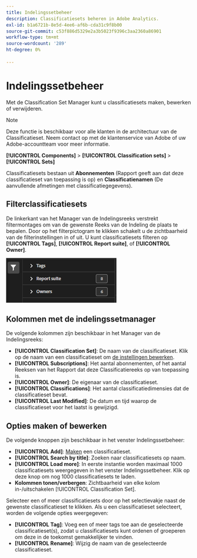 ```yaml
---
title: Indelingssetbeheer
description: Classificatiesets beheren in Adobe Analytics.
exl-id: b1a6721b-8e5d-4ee6-af6b-cda31c9f8b00
source-git-commit: c53f886d5329e2a3b5023f9396c3aa2360a86901
workflow-type: tm+mt
source-wordcount: '289'
ht-degree: 0%

---
```


# Indelingssetbeheer

Met de Classification Set Manager kunt u classificatiesets maken, bewerken of verwijderen.

>[!NOTE]
>
>Deze functie is beschikbaar voor alle klanten in de architectuur van de Classificatieset. Neem contact op met de klantenservice van Adobe of uw Adobe-accountteam voor meer informatie.

**[!UICONTROL Components]** > **[!UICONTROL Classification sets]** > **[!UICONTROL Sets]**

Classificatiesets bestaan uit **Abonnementen** (Rapport geeft aan dat deze classificatieset van toepassing is op) en **Classificatienamen** (De aanvullende afmetingen met classificatiegegevens).

## Filterclassificatiesets

De linkerkant van het Manager van de Indelingsreeks verstrekt filtermontages om van de gewenste Reeks van de Indeling de plaats te bepalen. Door op het filterpictogram te klikken schakelt u de zichtbaarheid van de filterinstellingen in of uit. U kunt classificatiesets filteren op **[!UICONTROL Tags]**, **[!UICONTROL Report suite]**, of **[!UICONTROL Owner]**.

![Classificatiesetfilters](../assets/classification-set-filters.png)

## Kolommen met de indelingssetmanager

De volgende kolommen zijn beschikbaar in het Manager van de Indelingsreeks:

* **[!UICONTROL Classification Set]**: De naam van de classificatieset. Klik op de naam van een classificatieset om [de instellingen bewerken](settings.md).
* **[!UICONTROL Subscriptions]**: Het aantal abonnementen, of het aantal Reeksen van het Rapport dat deze Classificatiereeks op van toepassing is.
* **[!UICONTROL Owner]**: De eigenaar van de classificatieset.
* **[!UICONTROL Classifications]**: Het aantal classificatiedimensies dat de classificatieset bevat.
* **[!UICONTROL Last Modified]**: De datum en tijd waarop de classificatieset voor het laatst is gewijzigd.

## Opties maken of bewerken

De volgende knoppen zijn beschikbaar in het venster Indelingssetbeheer:

* **[!UICONTROL Add]**: [Maken](create.md) een classificatieset.
* **[!UICONTROL Search by title]**: Zoeken naar classificatiesets op naam.
* **[!UICONTROL Load more]**: In eerste instantie worden maximaal 1000 classificatiesets weergegeven in het venster Indelingssetbeheer. Klik op deze knop om nog 1000 classificatiesets te laden.
* **Kolommen tonen/verbergen**: Zichtbaarheid van elke kolom in-/uitschakelen [!UICONTROL Classification Set].

Selecteer een of meer classificatiesets door op het selectievakje naast de gewenste classificatieset te klikken. Als u een classificatieset selecteert, worden de volgende opties weergegeven:

* **[!UICONTROL Tag]**: Voeg een of meer tags toe aan de geselecteerde classificatieset(s), zodat u classificatiesets kunt ordenen of groeperen om deze in de toekomst gemakkelijker te vinden.
* **[!UICONTROL Rename]**: Wijzig de naam van de geselecteerde classificatieset.
